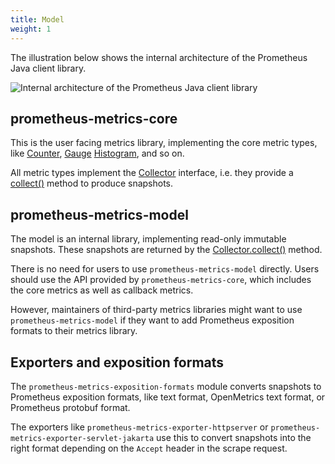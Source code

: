 ```yaml
---
title: Model
weight: 1
---
```


The illustration below shows the internal architecture of the Prometheus Java client library.

![Internal architecture of the Prometheus Java client library](/client_java/images/model.png)

## prometheus-metrics-core

This is the user facing metrics library, implementing the core metric types,
like [Counter](/client_java/api/io/prometheus/metrics/core/metrics/Counter.html),
[Gauge](/client_java/api/io/prometheus/metrics/core/metrics/Gauge.html) 
[Histogram](/client_java/api/io/prometheus/metrics/core/metrics/Histogram.html),
and so on.

All metric types implement
the [Collector](/client_java/api/io/prometheus/metrics/model/registry/Collector.html) interface,
i.e. they provide
a [collect()](</client_java/api/io/prometheus/metrics/model/registry/Collector.html#collect()>)
method to produce snapshots.

## prometheus-metrics-model

The model is an internal library, implementing read-only immutable snapshots. These snapshots are
returned by
the [Collector.collect()](</client_java/api/io/prometheus/metrics/model/registry/Collector.html#collect()>) <!-- editorconfig-checker-disable-line -->
method.

There is no need for users to use `prometheus-metrics-model` directly. Users should use the API
provided by `prometheus-metrics-core`, which includes the core metrics as well as callback metrics.

However, maintainers of third-party metrics libraries might want to use `prometheus-metrics-model`
if they want to add Prometheus exposition formats to their metrics library.

## Exporters and exposition formats

The `prometheus-metrics-exposition-formats` module converts snapshots to Prometheus exposition
formats, like text format, OpenMetrics text format, or Prometheus protobuf format.

The exporters like `prometheus-metrics-exporter-httpserver` or
`prometheus-metrics-exporter-servlet-jakarta` use this to convert snapshots into the right format
depending on the `Accept` header in the scrape request.
